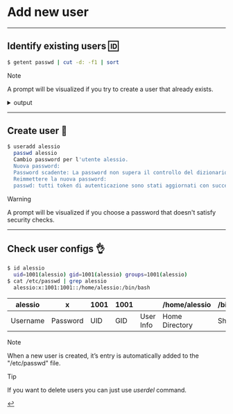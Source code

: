 # Add new user
---
## Identify existing users 🆔
```bash
$ getent passwd | cut -d: -f1 | sort
```
> [!NOTE]
> A prompt will be visualized if you try to create a user that already exists.

<details>
<summary>output</summary>
  adm
  avahi
  bin
  chrony
  clevis
  cockpit-wsinstance
  colord
  daemon
  dbus
  dnsmasq
  flatpak
  ftp
  games
  gdm
  geoclue
  gnome-initial-setup
  halt
  libstoragemgmt
  lp
  mail
  mailnull
  mele
  nobody
  operator
  pipewire
  polkitd
  root
  rtkit
  saslauth
  setroubleshoot
  shutdown
  smmsp
  sshd
  sssd
  sync
  systemd-coredump
  tcpdump
  tss
</details>

---
## Create user 🪪
```bash
$ useradd alessio
  passwd alessio
  Cambio password per l'utente alessio.
  Nuova password:
  Password scadente: La password non supera il controllo del dizionario - Si basa su un termine di dizionario
  Reimmettere la nuova password:
  passwd: tutti token di autenticazione sono stati aggiornati con successo.
```
> [!WARNING]
> A prompt will be visualized if you choose a password that doesn't satisfy security checks.

---
## Check user configs 👌
```bash
$ id alessio
  uid=1001(alessio) gid=1001(alessio) groups=1001(alessio)
$ cat /etc/passwd | grep alessio
  alessio:x:1001:1001::/home/alessio:/bin/bash
```
| alessio  |     x    |  1001 |  1001 |           | /home/alessio  | /bin/bash  |
| -------- | -------- | ----- | ----- | --------- | -------------- | ---------- |
| Username | Password | UID   | GID   | User Info | Home Directory | Shell      |

> [!NOTE]
> When a new user is created, it’s entry is automatically added to the "/etc/passwd" file.

> [!TIP]
> If you want to delete users you can just use *userdel* command.

[↩️](../Linux.html)
